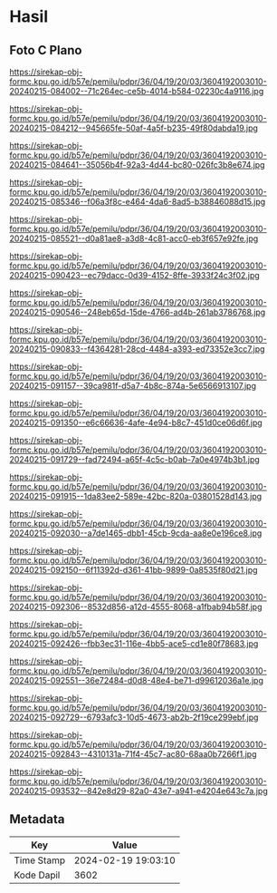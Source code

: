 # Hasil

## Foto C Plano

https://sirekap-obj-formc.kpu.go.id/b57e/pemilu/pdpr/36/04/19/20/03/3604192003010-20240215-084002--71c264ec-ce5b-4014-b584-02230c4a9116.jpg

https://sirekap-obj-formc.kpu.go.id/b57e/pemilu/pdpr/36/04/19/20/03/3604192003010-20240215-084212--945665fe-50af-4a5f-b235-49f80dabda19.jpg

https://sirekap-obj-formc.kpu.go.id/b57e/pemilu/pdpr/36/04/19/20/03/3604192003010-20240215-084641--35056b4f-92a3-4d44-bc80-026fc3b8e674.jpg

https://sirekap-obj-formc.kpu.go.id/b57e/pemilu/pdpr/36/04/19/20/03/3604192003010-20240215-085346--f06a3f8c-e464-4da6-8ad5-b38846088d15.jpg

https://sirekap-obj-formc.kpu.go.id/b57e/pemilu/pdpr/36/04/19/20/03/3604192003010-20240215-085521--d0a81ae8-a3d8-4c81-acc0-eb3f657e92fe.jpg

https://sirekap-obj-formc.kpu.go.id/b57e/pemilu/pdpr/36/04/19/20/03/3604192003010-20240215-090423--ec79dacc-0d39-4152-8ffe-3933f24c3f02.jpg

https://sirekap-obj-formc.kpu.go.id/b57e/pemilu/pdpr/36/04/19/20/03/3604192003010-20240215-090546--248eb65d-15de-4766-ad4b-261ab3786768.jpg

https://sirekap-obj-formc.kpu.go.id/b57e/pemilu/pdpr/36/04/19/20/03/3604192003010-20240215-090833--f4364281-28cd-4484-a393-ed73352e3cc7.jpg

https://sirekap-obj-formc.kpu.go.id/b57e/pemilu/pdpr/36/04/19/20/03/3604192003010-20240215-091157--39ca981f-d5a7-4b8c-874a-5e6566913107.jpg

https://sirekap-obj-formc.kpu.go.id/b57e/pemilu/pdpr/36/04/19/20/03/3604192003010-20240215-091350--e6c66636-4afe-4e94-b8c7-451d0ce06d6f.jpg

https://sirekap-obj-formc.kpu.go.id/b57e/pemilu/pdpr/36/04/19/20/03/3604192003010-20240215-091729--fad72494-a65f-4c5c-b0ab-7a0e4974b3b1.jpg

https://sirekap-obj-formc.kpu.go.id/b57e/pemilu/pdpr/36/04/19/20/03/3604192003010-20240215-091915--1da83ee2-589e-42bc-820a-03801528d143.jpg

https://sirekap-obj-formc.kpu.go.id/b57e/pemilu/pdpr/36/04/19/20/03/3604192003010-20240215-092030--a7de1465-dbb1-45cb-9cda-aa8e0e196ce8.jpg

https://sirekap-obj-formc.kpu.go.id/b57e/pemilu/pdpr/36/04/19/20/03/3604192003010-20240215-092150--6f11392d-d361-41bb-9899-0a8535f80d21.jpg

https://sirekap-obj-formc.kpu.go.id/b57e/pemilu/pdpr/36/04/19/20/03/3604192003010-20240215-092306--8532d856-a12d-4555-8068-a1fbab94b58f.jpg

https://sirekap-obj-formc.kpu.go.id/b57e/pemilu/pdpr/36/04/19/20/03/3604192003010-20240215-092426--fbb3ec31-116e-4bb5-ace5-cd1e80f78683.jpg

https://sirekap-obj-formc.kpu.go.id/b57e/pemilu/pdpr/36/04/19/20/03/3604192003010-20240215-092551--36e72484-d0d8-48e4-be71-d99612036a1e.jpg

https://sirekap-obj-formc.kpu.go.id/b57e/pemilu/pdpr/36/04/19/20/03/3604192003010-20240215-092729--6793afc3-10d5-4673-ab2b-2f19ce299ebf.jpg

https://sirekap-obj-formc.kpu.go.id/b57e/pemilu/pdpr/36/04/19/20/03/3604192003010-20240215-092843--4310131a-71f4-45c7-ac80-68aa0b7266f1.jpg

https://sirekap-obj-formc.kpu.go.id/b57e/pemilu/pdpr/36/04/19/20/03/3604192003010-20240215-093532--842e8d29-82a0-43e7-a941-e4204e643c7a.jpg


## Metadata

| Key        | Value               |
| ---------- | ------------------- |
| Time Stamp | 2024-02-19 19:03:10 |
| Kode Dapil | 3602                |



